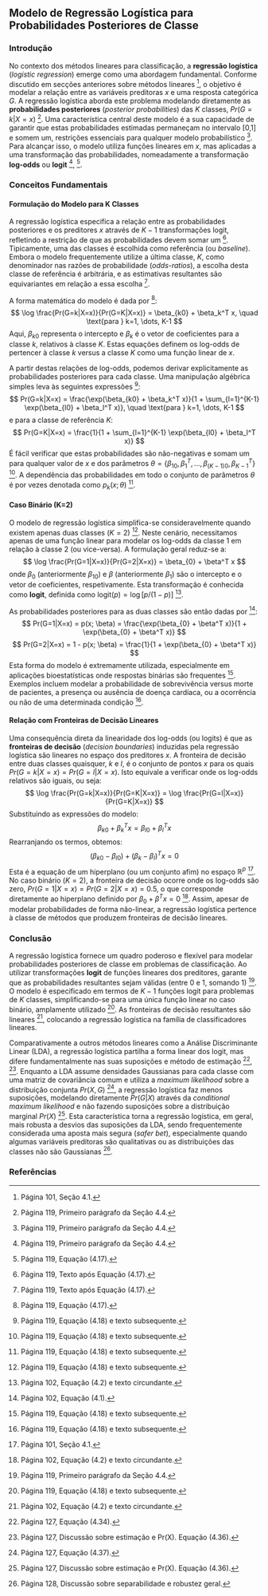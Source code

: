 ## Modelo de Regressão Logística para Probabilidades Posteriores de Classe

### Introdução

No contexto dos métodos lineares para classificação, a **regressão logística** (*logistic regression*) emerge como uma abordagem fundamental. Conforme discutido em secções anteriores sobre métodos lineares [^context_intro_ref], o objetivo é modelar a relação entre as variáveis preditoras $x$ e uma resposta categórica $G$. A regressão logística aborda este problema modelando diretamente as **probabilidades posteriores** (*posterior probabilities*) das $K$ classes, $Pr(G=k|X=x)$ [^4]. Uma característica central deste modelo é a sua capacidade de garantir que estas probabilidades estimadas permaneçam no intervalo [0,1] e somem um, restrições essenciais para qualquer modelo probabilístico [^4]. Para alcançar isso, o modelo utiliza funções lineares em $x$, mas aplicadas a uma transformação das probabilidades, nomeadamente a transformação **log-odds** ou **logit** [^4], [^5].

### Conceitos Fundamentais

#### Formulação do Modelo para K Classes

A regressão logística especifica a relação entre as probabilidades posteriores e os preditores $x$ através de $K-1$ transformações logit, refletindo a restrição de que as probabilidades devem somar um [^6]. Tipicamente, uma das classes é escolhida como referência (ou *baseline*). Embora o modelo frequentemente utilize a última classe, $K$, como denominador nas razões de probabilidade (*odds-ratios*), a escolha desta classe de referência é arbitrária, e as estimativas resultantes são equivariantes em relação a essa escolha [^7].

A forma matemática do modelo é dada por [^5]:
$$ \log \frac{Pr(G=k|X=x)}{Pr(G=K|X=x)} = \beta_{k0} + \beta_k^T x, \quad \text{para } k=1, \dots, K-1 $$
Aqui, $\beta_{k0}$ representa o intercepto e $\beta_k$ é o vetor de coeficientes para a classe $k$, relativos à classe $K$. Estas equações definem os log-odds de pertencer à classe $k$ versus a classe $K$ como uma função linear de $x$.

A partir destas relações de log-odds, podemos derivar explicitamente as probabilidades posteriores para cada classe. Uma manipulação algébrica simples leva às seguintes expressões [^8]:
$$ Pr(G=k|X=x) = \frac{\exp(\beta_{k0} + \beta_k^T x)}{1 + \sum_{l=1}^{K-1} \exp(\beta_{l0} + \beta_l^T x)}, \quad \text{para } k=1, \dots, K-1 $$
e para a classe de referência $K$:
$$ Pr(G=K|X=x) = \frac{1}{1 + \sum_{l=1}^{K-1} \exp(\beta_{l0} + \beta_l^T x)} $$
É fácil verificar que estas probabilidades são não-negativas e somam um para qualquer valor de $x$ e dos parâmetros $\theta = \{\beta_{10}, \beta_1^T, \dots, \beta_{(K-1)0}, \beta_{K-1}^T\}$ [^8]. A dependência das probabilidades em todo o conjunto de parâmetros $\theta$ é por vezes denotada como $p_k(x; \theta)$ [^8].

#### Caso Binário (K=2)

O modelo de regressão logística simplifica-se consideravelmente quando existem apenas duas classes ($K=2$) [^8]. Neste cenário, necessitamos apenas de uma função linear para modelar os log-odds da classe 1 em relação à classe 2 (ou vice-versa). A formulação geral reduz-se a:
$$ \log \frac{Pr(G=1|X=x)}{Pr(G=2|X=x)} = \beta_{0} + \beta^T x $$
onde $\beta_0$ (anteriormente $\beta_{10}$) e $\beta$ (anteriormente $\beta_1$) são o intercepto e o vetor de coeficientes, respetivamente. Esta transformação é conhecida como **logit**, definida como $\text{logit}(p) = \log[p/(1-p)]$ [^2].

As probabilidades posteriores para as duas classes são então dadas por [^1]:
$$ Pr(G=1|X=x) = p(x; \beta) = \frac{\exp(\beta_{0} + \beta^T x)}{1 + \exp(\beta_{0} + \beta^T x)} $$
$$ Pr(G=2|X=x) = 1 - p(x; \beta) = \frac{1}{1 + \exp(\beta_{0} + \beta^T x)} $$
Esta forma do modelo é extremamente utilizada, especialmente em aplicações bioestatísticas onde respostas binárias são frequentes [^8]. Exemplos incluem modelar a probabilidade de sobrevivência versus morte de pacientes, a presença ou ausência de doença cardíaca, ou a ocorrência ou não de uma determinada condição [^8].

#### Relação com Fronteiras de Decisão Lineares

Uma consequência direta da linearidade dos log-odds (ou logits) é que as **fronteiras de decisão** (*decision boundaries*) induzidas pela regressão logística são lineares no espaço dos preditores $x$. A fronteira de decisão entre duas classes quaisquer, $k$ e $l$, é o conjunto de pontos $x$ para os quais $Pr(G=k|X=x) = Pr(G=l|X=x)$. Isto equivale a verificar onde os log-odds relativos são iguais, ou seja:
$$ \log \frac{Pr(G=k|X=x)}{Pr(G=K|X=x)} = \log \frac{Pr(G=l|X=x)}{Pr(G=K|X=x)} $$
Substituindo as expressões do modelo:
$$ \beta_{k0} + \beta_k^T x = \beta_{l0} + \beta_l^T x $$
Rearranjando os termos, obtemos:
$$ (\beta_{k0} - \beta_{l0}) + (\beta_k - \beta_l)^T x = 0 $$
Esta é a equação de um hiperplano (ou um conjunto afim) no espaço $\mathbb{R}^p$ [^context_intro_ref]. No caso binário ($K=2$), a fronteira de decisão ocorre onde os log-odds são zero, $Pr(G=1|X=x) = Pr(G=2|X=x) = 0.5$, o que corresponde diretamente ao hiperplano definido por $\beta_0 + \beta^T x = 0$ [^2]. Assim, apesar de modelar probabilidades de forma não-linear, a regressão logística pertence à classe de métodos que produzem fronteiras de decisão lineares.

### Conclusão

A regressão logística fornece um quadro poderoso e flexível para modelar probabilidades posteriores de classe em problemas de classificação. Ao utilizar transformações **logit** de funções lineares dos preditores, garante que as probabilidades resultantes sejam válidas (entre 0 e 1, somando 1) [^4]. O modelo é especificado em termos de $K-1$ funções logit para problemas de $K$ classes, simplificando-se para uma única função linear no caso binário, amplamente utilizado [^8]. As fronteiras de decisão resultantes são lineares [^2], colocando a regressão logística na família de classificadores lineares.

Comparativamente a outros métodos lineares como a Análise Discriminante Linear (LDA), a regressão logística partilha a forma linear dos logit, mas difere fundamentalmente nas suas suposições e método de estimação [^27], [^28]. Enquanto a LDA assume densidades Gaussianas para cada classe com uma matriz de covariância comum e utiliza a *maximum likelihood* sobre a distribuição conjunta $Pr(X, G)$ [^29], a regressão logística faz menos suposições, modelando diretamente $Pr(G|X)$ através da *conditional maximum likelihood* e não fazendo suposições sobre a distribuição marginal $Pr(X)$ [^28]. Esta característica torna a regressão logística, em geral, mais robusta a desvios das suposições da LDA, sendo frequentemente considerada uma aposta mais segura (*safer bet*), especialmente quando algumas variáveis preditoras são qualitativas ou as distribuições das classes não são Gaussianas [^31].

### Referências

[^1]: Página 102, Equação (4.1).
[^2]: Página 102, Equação (4.2) e texto circundante.
[^3]: Página 107, Tabela 4.1.
[^4]: Página 119, Primeiro parágrafo da Seção 4.4.
[^5]: Página 119, Equação (4.17).
[^6]: Página 119, Texto após Equação (4.17).
[^7]: Página 119, Texto após Equação (4.17).
[^8]: Página 119, Equação (4.18) e texto subsequente.
[^9]: Página 120, Seção 4.4.1, Equação (4.19).
[^10]: Página 120, Equação (4.20).
[^11]: Página 120, Equação (4.21).
[^12]: Página 120, Equação (4.22).
[^13]: Página 121, Equações (4.24), (4.25).
[^14]: Página 121, Equação (4.26).
[^15]: Página 121, Equação (4.27).
[^16]: Página 121, Equação (4.28).
[^17]: Página 121, Texto após Equação (4.28).
[^18]: Página 122, Seção 4.4.2 e Tabela 4.2.
[^19]: Página 124, Discussão da interpretação de coeficientes.
[^20]: Página 124, Seção 4.4.3, Equação (4.29).
[^21]: Página 125, Primeiro e segundo bullet points. Equação (4.30).
[^22]: Página 125, Terceiro bullet point.
[^23]: Página 125, Quarto bullet point.
[^24]: Página 125, Seção 4.4.4, Equação (4.31).
[^25]: Página 126, Discussão e Figura 4.13.
[^26]: Página 127, Seção 4.4.5, Equação (4.33).
[^27]: Página 127, Equação (4.34).
[^28]: Página 127, Discussão sobre estimação e Pr(X). Equação (4.36).
[^29]: Página 127, Equação (4.37).
[^30]: Página 128, Discussão sobre eficiência e robustez.
[^31]: Página 128, Discussão sobre separabilidade e robustez geral.
[^32]: Página 134, Discussão sobre solução de regressão logística em caso de separabilidade.
[^context_intro_ref]: Página 101, Seção 4.1.

<!-- END -->